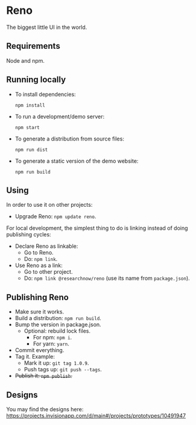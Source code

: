 # Reno

The biggest little UI in the world.

## Requirements

Node and npm.

## Running locally

- To install dependencies:

      npm install

- To run a development/demo server:

      npm start

- To generate a distribution from source files:

      npm run dist

- To generate a static version of the demo website:

      npm run build

## Using

In order to use it on other projects:

- Upgrade Reno: `npm update reno`.

For local development, the simplest thing to do is linking instead of doing publishing cycles:

- Declare Reno as linkable:
  - Go to Reno.
  - Do: `npm link`.
- Use Reno as a link:
  - Go to other project.
  - Do: `npm link @researchnow/reno` (use its name from `package.json`).

## Publishing Reno

- Make sure it works.
- Build a distribution: `npm run build`.
- Bump the version in package.json.
  - Optional: rebuild lock files.
    - For npm: `npm i`.
    - For yarn: `yarn`.
- Commit everything.
- Tag it. Example:
  - Mark it up: `git tag 1.0.9`.
  - Push tags up: `git push --tags`.
- ~~Publish it: `npm publish`.~~

## Designs

You may find the designs here: https://projects.invisionapp.com/d/main#/projects/prototypes/10491947

